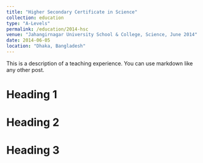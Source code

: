 ```yaml
---
title: "Higher Secondary Certificate in Science"
collection: education
type: "A-Levels"
permalink: /education/2014-hsc
venue: "Jahangirnagar University School & College, Science, June 2014"
date: 2014-06-05
location: "Dhaka, Bangladesh"
---
```


This is a description of a teaching experience. You can use markdown like any other post.

Heading 1
======

Heading 2
======

Heading 3
======